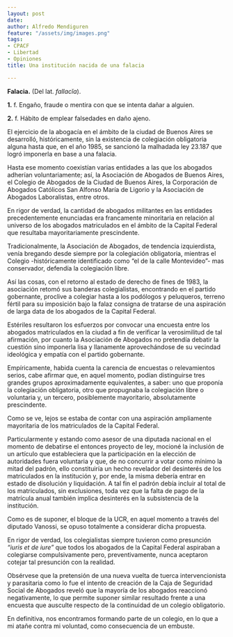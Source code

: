 ```yaml
---
layout: post
date: 
author: Alfredo Mendiguren
feature: "/assets/img/images.png"
tags:
- CPACF
- Libertad
- Opiniones
title: Una institución nacida de una falacia

---
```

**Falacia.** (Del lat. _fallacĭa_).

**1.** f. Engaño, fraude o mentira con que se intenta dañar a alguien.

**2.** f. Hábito de emplear falsedades en daño ajeno.

El ejercicio de la abogacía en el ámbito de la ciudad de Buenos Aires se desarrolló, históricamente, sin la existencia de colegiación obligatoria alguna hasta que, en el año 1985, se sancionó la malhadada ley 23.187 que logró imponerla en base a una falacia.

Hasta ese momento coexistían varias entidades a las que los abogados adherían voluntariamente; así, la Asociación de Abogados de Buenos Aires, el Colegio de Abogados de la Ciudad de Buenos Aires, la Corporación de Abogados Católicos San Alfonso María de Ligorio y la Asociación de Abogados Laboralistas, entre otros.

En rigor de verdad, la cantidad de abogados militantes en las entidades precedentemente enunciadas era francamente minoritaria en relación al universo de los abogados matriculados en el ámbito de la Capital Federal que resultaba mayoritariamente prescindente.

Tradicionalmente, la Asociación de Abogados, de tendencia izquierdista, venía bregando desde siempre por la colegiación obligatoria, mientras el Colegio -históricamente identificado como “el de la calle Montevideo”- mas conservador, defendía la colegiación libre.

Así las cosas, con el retorno al estado de derecho de fines de 1983, la asociación retomó sus banderas colegialistas, encontrando en el partido gobernante, proclive a colegiar hasta a los podólogos y peluqueros, terreno fértil para su imposición bajo la falaz consigna de tratarse de una aspiración de larga data de los abogados de la Capital Federal.

Estériles resultaron los esfuerzos por convocar una encuesta entre los abogados matriculados en la ciudad a fin de verificar la verosimilitud de tal afirmación, por cuanto la Asociación de Abogados no pretendía debatir la cuestión sino imponerla lisa y llanamente aprovechándose de su vecindad ideológica y empatía con el partido gobernante.

Empíricamente, habida cuenta la carencia de encuestas o relevamientos serios, cabe afirmar que, en aquel momento, podían distinguirse tres grandes grupos aproximadamente equivalentes, a saber: uno que proponía la colegiación obligatoria, otro que propugnaba la colegiación libre o voluntaria y, un tercero, posiblemente mayoritario, absolutamente prescindente.

Como se ve, lejos se estaba de contar con una aspiración ampliamente mayoritaria de los matriculados de la Capital Federal.

Particularmente y estando como asesor de una diputada nacional en el momento de debatirse el entonces proyecto de ley, mocioné la inclusión de un artículo que estableciera que la participación en la elección de autoridades fuera voluntaria y que, de no concurrir a votar como mínimo la mitad del padrón, ello constituiría un hecho revelador del desinterés de los matriculados en la institución y, por ende, la misma debería entrar en estado de disolución y liquidación. A tal fin el padrón debía incluir al total de los matriculados, sin exclusiones, toda vez que la falta de pago de la matrícula anual también implica desinterés en la subsistencia de la institución.

  
Como es de suponer, el bloque de la UCR, en aquel momento a través del diputado Vanossi, se opuso totalmente a considerar dicha propuesta.

En rigor de verdad, los colegialistas siempre tuvieron como presunción _“iuris et de iure”_ que todos los abogados de la Capital Federal aspiraban a colegiarse compulsivamente pero, preventivamente, nunca aceptaron cotejar tal presunción con la realidad.

Obsérvese que la pretensión de una nueva vuelta de tuerca intervencionista y parasitaria como lo fue el intento de creación de la Caja de Seguridad Social de Abogados reveló que la mayoría de los abogados reaccionó negativamente, lo que permite suponer similar resultado frente a una encuesta que ausculte respecto de la continuidad de un colegio obligatorio.

  
En definitiva, nos encontramos formando parte de un colegio, en lo que a mi atañe contra mi voluntad, como consecuencia de un embuste.